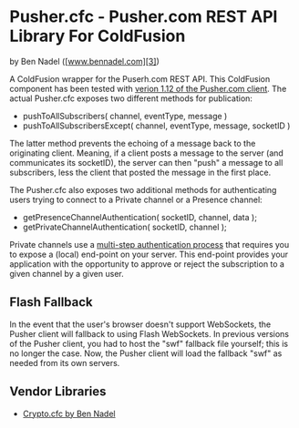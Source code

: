 
# Pusher.cfc - Pusher.com REST API Library For ColdFusion

by Ben Nadel 
([www.bennadel.com][3])

A ColdFusion wrapper for the Puserh.com REST API. This ColdFusion component has 
been tested with [verion 1.12 of the Pusher.com client][2]. The actual 
Pusher.cfc exposes two different methods for publication:

* pushToAllSubscribers( channel, eventType, message )
* pushToAllSubscribersExcept( channel, eventType, message, socketID )

The latter method prevents the echoing of a message back to the originating
client. Meaning, if a client posts a message to the server (and communicates
its socketID), the server can then "push" a message to all subscribers, less
the client that posted the message in the first place.

The Pusher.cfc also exposes two additional methods for authenticating users
trying to connect to a Private channel or a Presence channel:

* getPresenceChannelAuthentication( socketID, channel, data );
* getPrivateChannelAuthentication( socketID, channel );

Private channels use a [multi-step authentication process][4] that requires you
to expose a (local) end-point on your server. This end-point provides your 
application with the opportunity to approve or reject the subscription to a 
given channel by a given user.

## Flash Fallback

In the event that the user's browser doesn't support WebSockets, the Pusher 
client will fallback to using Flash WebSockets. In previous versions of the 
Pusher client, you had to host the "swf" fallback file yourself; this is no
longer the case. Now, the Pusher client will load the fallback "swf" as 
needed from its own servers.

## Vendor Libraries

* [Crypto.cfc by Ben Nadel][1]


[1]: https://github.com/bennadel/Crypto.cfc
[2]: http://js.pusher.com/1.12/pusher.min.js
[3]: http://www.bennadel.com
[4]: http://pusher.com/docs/authenticating_users